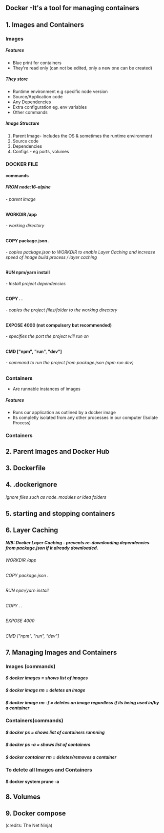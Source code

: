 ## Docker -It's a tool for managing containers
## 1. Images and Containers

### Images
##### Features
- Blue print for containers
- They're read only (can not be edited, only a new one can be created)
##### They store
- Runtime environment e.g specific node version
- Source/Application code
- Any Dependencies
- Extra configuration eg. env variables
- Other commands
##### Image Structure
1. Parent Image-  Includes the OS & sometimes the runtime environment
2. Source code
3. Dependencies
4. Configs - eg ports, volumes

### DOCKER FILE 
#### commands
##### FROM node:16-alpine 
###### - parent image

#### WORKDIR /app 
###### - working directory

#### COPY package.json .
###### - copies package.json to WORKDIR to enable Layer Caching and increase speed of Image build process / layer caching

#### RUN npm/yarn install 
###### - Install project dependencies

#### COPY . . 
###### - copies the project files/folder to the working directory

#### EXPOSE 4000 (not compulsory but recommended)
###### - specifies the port the project will run on

#### CMD ["npm", "run", "dev"]
###### - command to run the project from package.json (npm run dev)


### Containers
- Are runnable instances of images
##### Features
- Runs our application as outlined by a docker image
- Its completly isolated from any other processes in our computer (Isolate Process)


### Containers

## 2. Parent Images and Docker Hub
## 3. Dockerfile
## 4. .dockerignore
###### Ignore files such as node_modules or idea folders
## 5. starting and stopping containers
## 6. Layer Caching
##### N/B: Docker Layer Caching - prevents re-downloading dependencies from package.json if it already downloaded.
###### WORKDIR /app
###### COPY package.json .
###### RUN npm/yarn install
###### COPY . .
###### EXPOSE 4000
###### CMD ["npm", "run", "dev"]
## 7. Managing Images and Containers
### Images (commands)

##### $ docker images = shows list of images
##### $ docker image rm <imagename> = deletes an image
##### $ docker image rm <imagename> -f = deletes an image regardless if its being used in/by a container

### Containers(commands)

##### $ docker ps = shows list of containers runnning
##### $ docker ps -a = shows list of containers
##### $ docker container rm <containername> = deletes/removes a container

### To delete all Images and Containers 
####  $ docker system prune -a





## 8. Volumes
## 9. Docker compose
(credits: The Net Ninja)
